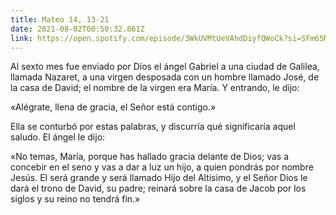 ```yaml
---
title: Mateo 14, 13-21
date: 2021-08-02T00:50:32.861Z
link: https://open.spotify.com/episode/3WkUVMtUeVAhdDiyfQWoCk?si=SFm65MgWTfqmuu28uYwUgg&utm_source=copy-link&dl_branch=1
---
```

Al sexto mes fue enviado por Dios el ángel Gabriel a una ciudad de Galilea, llamada Nazaret, a una virgen desposada con un hombre llamado José, de la casa de David; el nombre de la virgen era María. Y entrando, le dijo: 

«Alégrate, llena de gracia, el Señor está contigo.» 

Ella se conturbó por estas palabras, y discurría qué significaría aquel saludo. El ángel le dijo: 

«No temas, María, porque has hallado gracia delante de Dios; vas a concebir en el seno y vas a dar a luz un hijo, a quien pondrás por nombre Jesús. El será grande y será llamado Hijo del Altísimo, y el Señor Dios le dará el trono de David, su padre; reinará sobre la casa de Jacob por los siglos y su reino no tendrá fin.»